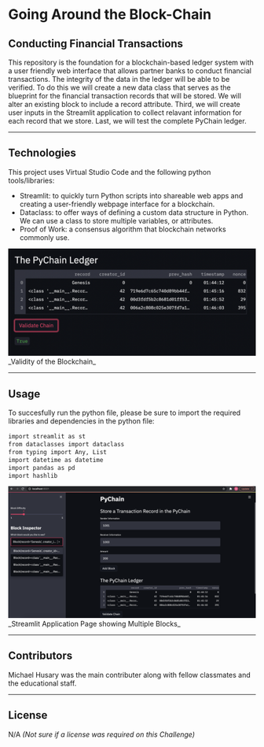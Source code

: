 # Going Around the Block-Chain
## Conducting Financial Transactions

This repository is the foundation for a blockchain-based ledger system with a user friendly web interface that allows partner banks to conduct financial transactions. The integrity of the data in the ledger will be able to be verified. To do this we will create a new data class that serves as the blueprint for the financial transaction records that will be stored. We will alter an existing block to include a record attribute. Third, we will create user inputs in the Streamlit application to collect relavant information for each record that we store. Last, we will test the complete PyChain ledger.

---

## Technologies

This project uses Virtual Studio Code and the following python tools/libraries:

- Streamlit: to quickly turn Python scripts into shareable web apps and creating a user-friendly webpage interface for a blockchain.
- Dataclass: to offer ways of defining a custom data structure in Python. We can use a class to store multiple variables, or attributes.
- Proof of Work: a consensus algorithm that blockchain networks commonly use.


<img src="Images/validation.png" >
_Validity of the Blockchain_

---

## Usage

To succesfully run the python file, please be sure to import the required libraries and dependencies in the python file:

```
import streamlit as st
from dataclasses import dataclass
from typing import Any, List
import datetime as datetime
import pandas as pd
import hashlib
```

<img src="Images/dropdownvalidations.png" >
_Streamlit Application Page showing Multiple Blocks_


---

## Contributors

Michael Husary was the main contributer along with fellow classmates and the educational staff. 

--- 

## License

N/A
*(Not sure if a license was required on this Challenge)*
